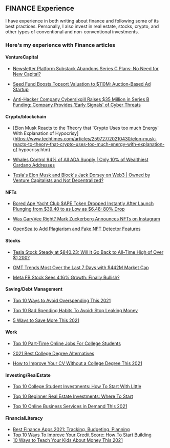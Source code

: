## FINANCE Experience


I have experience in both writing
about finance and following some of
its best practices. Personally, I also
invest in real estate, stocks, crypto,
and other types of conventional and
non-conventional investments.

### Here's my experience with Finance articles

#### VentureCapital

- [Newsletter Platform Substack Abandons Series C Plans: No Need
for New Capital?](https://www.techtimes.com/articles/275985/20220527/newsletter-platform-substack-abandons-series-c-plans-no-need-for-new-capital.htm)

- [Seed Fund Boosts Topsort Valuation to $110M: Auction-Based Ad Startup](https://www.techtimes.com/articles/272834/20220310/seed-fund-boosts-topsort-valuation-110m-auction-based-ad-startup.htm)

- [Anti-Hacker Company Cybersixgill Raises $35 Million in Series B Funding: Company Provides 'Early Signals' of Cyber Threats](https://www.techtimes.com/articles/272837/20220310/anti-hacker-company-cybersixgill-raises-35-million-series-b-funding.htm)

#### Crypto/blockchain

- [Elon Musk Reacts to the Theory that 'Crypto Uses too much Energy' With Explanation of Hypocrisy](https://www.techtimes.com/articles/259727/20210430/elon-musk-reacts-to-theory-that-crypto-uses-too-much-energy-with-explanation-of hypocrisy.htm)

- [Whales Control 94% of All ADA Supply | Only 10% of Wealthiest Cardano Addresses](https://cardanofeed.com/whales-control-94-of-all-ada-supply-only-10-of-wealthiest-cardano-addresses-27631.html)

- [Tesla's Elon Musk and Block's Jack Dorsey on Web3 | Owned by Venture Capitalists and Not Decentralized?](https://www.techtimes.com/articles/270569/20220114/breaking-harmony-shard-0-stopped-working-7-hours-multiple-propagation.htm)

#### NFTs

- [Bored Ape Yacht Club $APE Token Dropped Instantly After Launch Plunging from $39.40 to as Low as $6.48: 80% Drop](https://www.techvisibility.com/2021/04/30/metahashs-decentralization-is-making-a-move/)

- [Was GaryVee Right? Mark Zuckerberg Announces NFTs on Instagram](https://www.techvisibility.com/2021/04/30/metahashs-decentralization-is-making-a-move/)

- [OpenSea to Add Plagiarism and Fake NFT Detector Features](https://www.techvisibility.com/2021/04/30/metahashs-decentralization-is-making-a-move/)

#### Stocks

- [Tesla Stock Steady at $840.23: Will It Go Back to All-Time High of Over $1,200?](https://www.techtimes.com/articles/273118/20220317/tesla-stock-steady-at-840-23-will-it-go-back-to-all-time-high-of-over-1-200.htm)

- [GMT Trends Most Over the Last 7 Days with $442M Market Cap](https://www.techtimes.com/articles/273118/20220317/tesla-stock-steady-at-840-23-will-it-go-back-to-all-time-high-of-over-1-200.htm)
- [Meta FB Stock Sees 4.16% Growth: Finally Bullish?](https://www.techtimes.com/articles/273260/20220321/meta-fb-stock-sees-4-16-growth-finally-bullish.htm)

#### Saving/Debt Management

- [Top 10 Ways to Avoid Overspending This 2021](https://www.reviewer.today/2021/04/17/top-10-ways-to-avoid-overspending-this-2021/)

- [Top 10 Bad Spending Habits To Avoid: Stop Leaking Money](https://www.10best.cc/top-10-bad-spending-habits-to-avoid-stop-leaking-money/)

- [5 Ways to Save More This 2021](https://www.reviewer.today/2021/04/17/5-ways-to-save-more-this-2021/)

#### Work

- [Top 10 Part-Time Online Jobs For College Students](https://www.10best.cc/top-10-part-time-online-jobs-for-college-students/)

- [2021 Best College Degree Alternatives](https://www.reviewer.today/2021/04/17/2021-best-college-degree-alternatives/)

- [How to Improve Your CV Without a College Degree This 2021](https://www.reviewer.today/2021/04/17/how-to-improve-your-cv-without-a-college-degree-this-2021/)

#### Investing/RealEstate

- [Top 10 College Student Investments: How To Start With Little](https://www.10best.cc/top-10-college-student-investments-how-to-start-with-little/)

- [Top 10 Beginner Real Estate Investments: Where To Start](https://www.10best.cc/top-10-beginner-real-estate-investments-where-to-start/)

- [Top 10 Online Business Services in Demand This 2021](https://www.reviewer.today/2021/04/17/top-10-online-business-services-in-demand-this-2021/)

#### FinancialLiteracy

- [Best Finance Apps 2021: Tracking, Budgeting, Planning](https://www.reviewer.today/2021/04/17/best-finance-apps-2021-tracking-budgeting-planning/)
- [Top 10 Ways To Improve Your Credit Score: How To Start Building](https://www.10best.cc/top-10-ways-to-improve-your-credit-score-how-to-start-building/)
- [10 Ways to Teach Your Kids About Money This 2021](https://www.reviewer.today/2021/04/17/10-ways-to-teach-your-kids-about-money-this-2021/)
